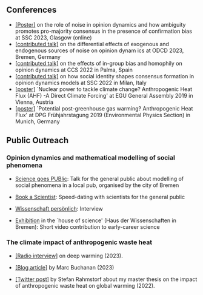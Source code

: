 ## Conferences

- [[Poster]](https://ssc23-sphsu.online/wp-content/uploads/2023/09/SSC2023_poster_noise_PeterSteiglechner.pdf) on the role of noise in opinion dynamics and how ambiguity promotes pro-majority consensus in the presence of confirmation bias at SSC 2023, Glasgow (online)
- [[contributed talk]](http://odcd2023.janlo.de/program.html) on the differential effects of exogenous and endogenous sources of noise on opinion dynam
ics at ODCD 2023, Bremen, Germany
- [[contributed talk]](https://www.ccs2022.org/images/site/ParallelSessions-CCS22-.pdf) on the effects of in-group bias and homophily on opinion dynamics at CCS 2022 in Palma, Spain
- [[contributed talk]](https://www.siam-network.online/activities/ssc2022) on how social identity shapes consensus formation in opinion dynamics models at SSC 2022 in Milan, Italy
- [[poster]](https://meetingorganizer.copernicus.org/EGU2019/EGU2019-502.pdf) `Nuclear power to tackle climate change? Anthropogenic Heat Flux (AHF) -A Direct Climate Forcing' at EGU General Assembly 2019 in Vienna, Austria
- [[poster]](https://www.dpg-verhandlungen.de/year/2019/conference/muenchen/part/up/session/10/contribution/1) `Potential post-greenhouse gas warming? Anthropogenic Heat Flux' at DPG Frühjahrstagung 2019 (Environmental Physics Section) in Munich, Germany


## Public Outreach

### Opinion dynamics and mathematical modelling of social phenomena

-  [Science goes PUBlic](https://www.sciencegoespublic.de/programm/meinungsbilder-mit-mathe-erkunden.388): Talk for the general public about modelling of social phenomena in a local pub, organised by the city of Bremen

- [Book a Scientist](https://www.leibniz-gemeinschaft.de/ueber-uns/neues/veranstaltungen/book-a-scientist): Speed-dating with scientists for the general public

- [Wissenschaft persönlich](https://www.bremen.de/wissenschaft-persoenlich-peter-steiglechner): Interview

- [Exhibition](https://www.hausderwissenschaft.de/In-den-Startloechern-der-Nachwuchs-in-Wissenschaft-Studium-und-Ausbildung-im-Land-Bremen.html) in the `house of science' (Haus der Wissenschaften in Bremen): Short video contribution to early-career science


### The climate impact of anthropogenic waste heat


- [[Radio interview]](https://www.deutschlandfunkkultur.de/deep-warming-erderhitzung-durch-abwaerme-dlf-kultur-651cc7f5-100.html) on deep warming (2023).

- [[Blog article]](https://aeon.co/essays/theres-a-deeper-problem-hiding-beneath-global-warming) by Marc Buchanan (2023)

- [[Twitter post]](https://twitter.com/rahmstorf/status/1605967891928596481) by Stefan Rahmstorf about my master thesis on the impact of anthropogenic waste heat on global warming (2022). 
